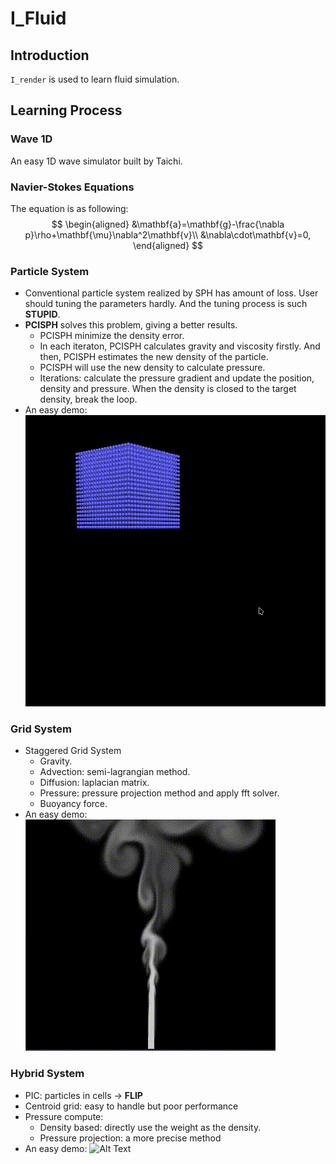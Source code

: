 # I_Fluid

## Introduction

`I_render` is used to learn fluid simulation.

## Learning Process

### Wave 1D

An easy 1D wave simulator built by Taichi.

### Navier-Stokes Equations

The equation is as following:
$$
\begin{aligned}
&\mathbf{a}=\mathbf{g}-\frac{\nabla p}\rho+\mathbf{\mu}\nabla^2\mathbf{v}\\
&\nabla\cdot\mathbf{v}=0,
\end{aligned}
$$

### Particle System

- Conventional particle system realized by SPH has amount of loss. User should tuning the parameters hardly. And the tuning process is such **STUPID**.
- **PCISPH** solves this problem, giving a better results.
  - PCISPH minimize the density error.
  - In each iteraton, PCISPH calculates gravity and viscosity firstly. And then, PCISPH estimates the new density of the particle.
  - PCISPH will use the new density to calculate pressure.
  - Iterations: calculate the pressure gradient and update the position, density and pressure. When the density is closed to the target density, break the loop.
- An easy demo:
  ![Alt Text](gallery/Peek-2024-12-04-21-58.gif)

### Grid System

- Staggered Grid System
  - Gravity.
  - Advection: semi-lagrangian method.
  - Diffusion: laplacian matrix.
  - Pressure: pressure projection method and apply fft solver.
  - Buoyancy force.
- An easy demo:
  ![Alt Text](gallery/Peek-2024-12-10-19-35.gif)


### Hybrid System

- PIC: particles in cells -> **FLIP**
- Centroid grid: easy to handle but poor performance
- Pressure compute: 
  - Density based: directly use the weight as the density.
  - Pressure projection: a more precise method
- An easy demo:
  ![Alt Text](gallery/Peek-2024-12-23-14-37.gif)